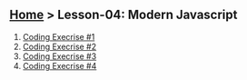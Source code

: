 ## [Home](../../README.md) > Lesson-04: Modern Javascript

1. [Coding Execrise #1](execrise-1/execrise-1.md)
2. [Coding Execrise #2](execrise-2/execrise-2.md)
3. [Coding Execrise #3](execrise-3/execrise-3.md)
4. [Coding Execrise #4](execrise-3/execrise-4.md)
